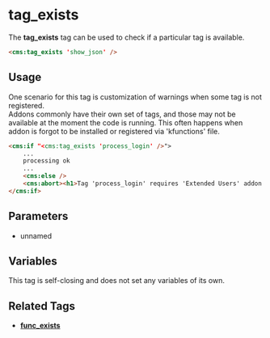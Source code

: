 # tag_exists

The **tag_exists** tag can be used to check if a particular tag is available.
```html
<cms:tag_exists 'show_json' />
```

## Usage

One scenario for this tag is customization of warnings when some tag is not registered.<br>
Addons commonly have their own set of tags, and those may not be available at the moment the code is running. This often happens when addon is forgot to be installed or registered via 'kfunctions' file.

```html
<cms:if "<cms:tag_exists 'process_login' />">
    ...
    processing ok
    ...
    <cms:else />
    <cms:abort><h1>Tag 'process_login' requires 'Extended Users' addon! Please re-enable it in 'kfunctions.php'.</h1></cms:abort>
</cms:if>
```

## Parameters

* unnamed

## Variables

This tag is self-closing and does not set any variables of its own.

## Related Tags

* [**func_exists**](./func_exists.md)
